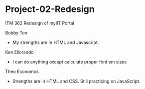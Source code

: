# Project-02-Redesign
ITM 362 Redesign of myIIT Portal


Bobby Ton
  - My strengths are in HTML and Javascript.
  
Ken Ellorando
  - I can do anything except calculate proper font em sizes

Theo Economos
  - Strengths are in HTML and CSS. Still practicing on JavaScript. 
